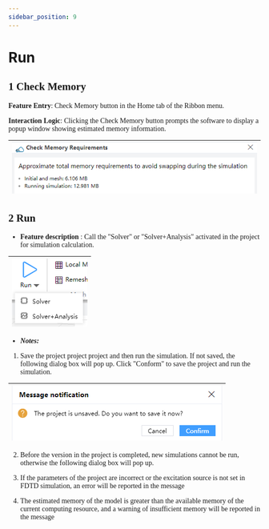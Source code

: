 ```yaml
---
sidebar_position: 9
---
```


# Run

<div class="text-justify">

<font face = "Calibri">



## 1 Check Memory

**Feature Entry**: Check Memory button in the Home tab of the Ribbon menu.

**Interaction Logic**: Clicking the Check Memory button prompts the software to display a popup window showing estimated memory information.

|![](../../../static/img/tutorial/checkmemory/checkmemory1.png)|
| :------------------------------------------------------------: |


## 2 Run


- **Feature description** : Call the "Solver" or "Solver+Analysis" activated in the project for simulation calculation.

|![](../../../static/img/tutorial/checkmemory/2.png)|
| :------------------------------------------------------------: |

- ***Notes:***

1) Save the project project project and then run the simulation. If not saved, the following dialog box will pop up. Click "Conform" to save the project and run the simulation.

|![](../../../static/img/tutorial/checkmemory/3.png)|
| :------------------------------------------------------------: |

2) Before the version in the project is completed, new simulations cannot be run, otherwise the following dialog box will pop up.

3) If the parameters of the project are incorrect or the excitation source is not set in FDTD simulation, an error will be reported in the message

4) The estimated memory of the model is greater than the available memory of the current computing resource, and a warning of insufficient memory will be reported in the message



</font>

</div>